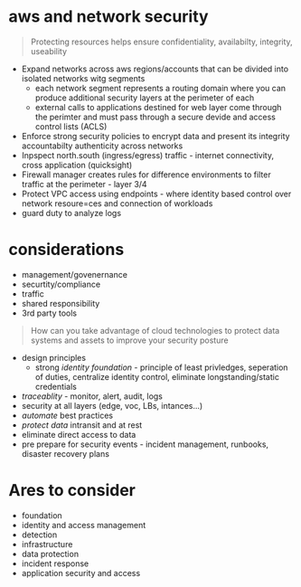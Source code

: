 # aws and network security

> Protecting resources helps ensure confidentiality, availabilty, integrity, useability

* Expand networks across aws regions/accounts that can be divided into isolated networks witg segments
    * each network segment represents a routing domain where you can produce additional security layers at the perimeter of each
    * external calls to applications destined for web layer come through the perimter and must pass through a secure devide and access control lists (ACLS)
* Enforce strong security policies to encrypt data and present its integrity accountabilty authenticity across networks
* Inpspect north.south (ingress/egress) traffic - internet connectivity, cross application (quicksight)
* Firewall manager creates rules for difference environments to filter traffic at the perimeter - layer 3/4
* Protect VPC access using endpoints - where identity based control over network resoure=ces and connection of workloads
* guard duty to analyze logs
# considerations
* management/govenernance
* securtity/compliance
* traffic
* shared responsibility
* 3rd party tools


> How can you take advantage of cloud technologies to protect data systems and assets to improve your security posture
* design principles
    * strong *identity foundation* - principle of least privledges, seperation of duties, centralize identity control, eliminate longstanding/static credentials
* *traceablity* - monitor, alert, audit, logs
* security at all layers (edge, voc, LBs, intances...)
* *automate* best practices 
* *protect data* intransit and at rest
* eliminate direct access to data
* pre prepare for security events - incident management, runbooks, disaster recovery plans

# Ares to consider
* foundation
* identity and access management
* detection
* infrastructure
* data protection
* incident response
* application security and access
